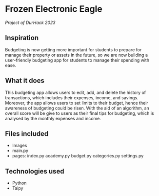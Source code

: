 # Frozen Electronic Eagle 
*Project of DurHack 2023*

## Inspiration
Budgeting is now getting more important for students to prepare for manage their property or assets in the future, so we are now building a user-friendly budgeting app for students to manage their spending with ease.

## What it does
This budgeting app allows users to edit, add, and delete the history of transactions, which includes their expenses, income, and savings. Moreover, the app allows users to set limits to their budget, hence their awareness of budgeting could be risen. With the aid of an algorithm, an overall score will be give to users as their final tips for budgeting, which is analysed by the monthly expenses and income.

## Files included
* Images
* main.py
* pages:
index.py
academy.py
budget.py
categories.py
settings.py


## Technologies used
* Python
* Taipy
